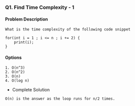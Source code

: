 ### Q1. Find Time Complexity - 1
#### Problem Description
```text
What is the time complexity of the following code snippet

for(int i = 1 ; i <= n ; i += 2) {
    print(i);
}
```
#### Options
```text
1. O(n^3)
2. O(n^2)
3. O(n)
4. O(log n)
```

* Complete Solution
```text
O(n) is the answer as the loop runs for n/2 times. 
```


